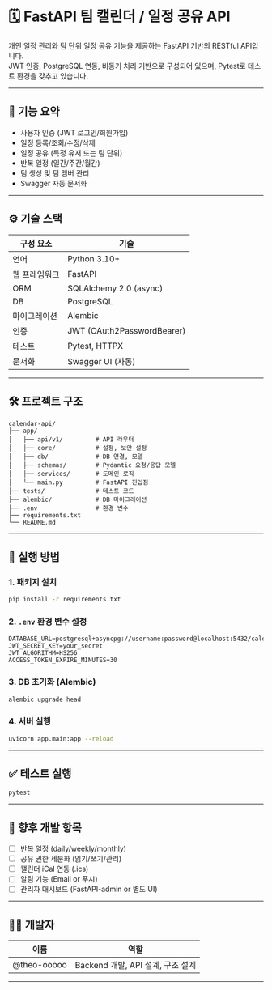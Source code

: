 # 🗓️ FastAPI 팀 캘린더 / 일정 공유 API

개인 일정 관리와 팀 단위 일정 공유 기능을 제공하는 FastAPI 기반의 RESTful API입니다.  
JWT 인증, PostgreSQL 연동, 비동기 처리 기반으로 구성되어 있으며, Pytest로 테스트 환경을 갖추고 있습니다.

---

## 📌 기능 요약

- 사용자 인증 (JWT 로그인/회원가입)
- 일정 등록/조회/수정/삭제
- 일정 공유 (특정 유저 또는 팀 단위)
- 반복 일정 (일간/주간/월간)
- 팀 생성 및 팀 멤버 관리
- Swagger 자동 문서화

---

## ⚙️ 기술 스택

| 구성 요소 | 기술 |
|-----------|------|
| 언어 | Python 3.10+ |
| 웹 프레임워크 | FastAPI |
| ORM | SQLAlchemy 2.0 (async) |
| DB | PostgreSQL |
| 마이그레이션 | Alembic |
| 인증 | JWT (OAuth2PasswordBearer) |
| 테스트 | Pytest, HTTPX |
| 문서화 | Swagger UI (자동) |

---

## 🛠️ 프로젝트 구조

```
calendar-api/
├── app/
│   ├── api/v1/         # API 라우터
│   ├── core/           # 설정, 보안 설정
│   ├── db/             # DB 연결, 모델
│   ├── schemas/        # Pydantic 요청/응답 모델
│   ├── services/       # 도메인 로직
│   └── main.py         # FastAPI 진입점
├── tests/              # 테스트 코드
├── alembic/            # DB 마이그레이션
├── .env                # 환경 변수
├── requirements.txt
└── README.md
```

---

## 🚀 실행 방법

### 1. 패키지 설치
```bash
pip install -r requirements.txt
```

### 2. `.env` 환경 변수 설정
```env
DATABASE_URL=postgresql+asyncpg://username:password@localhost:5432/calendar
JWT_SECRET_KEY=your_secret
JWT_ALGORITHM=HS256
ACCESS_TOKEN_EXPIRE_MINUTES=30
```

### 3. DB 초기화 (Alembic)
```bash
alembic upgrade head
```

### 4. 서버 실행
```bash
uvicorn app.main:app --reload
```

---

## ✅ 테스트 실행
```bash
pytest
```

---

## 📎 향후 개발 항목

- [ ] 반복 일정 (daily/weekly/monthly)
- [ ] 공유 권한 세분화 (읽기/쓰기/관리)
- [ ] 캘린더 iCal 연동 (.ics)
- [ ] 알림 기능 (Email or 푸시)
- [ ] 관리자 대시보드 (FastAPI-admin or 별도 UI)

---

## 🧑‍💻 개발자

| 이름 | 역할 |
|------|------|
| @theo-ooooo | Backend 개발, API 설계, 구조 설계 |

---

